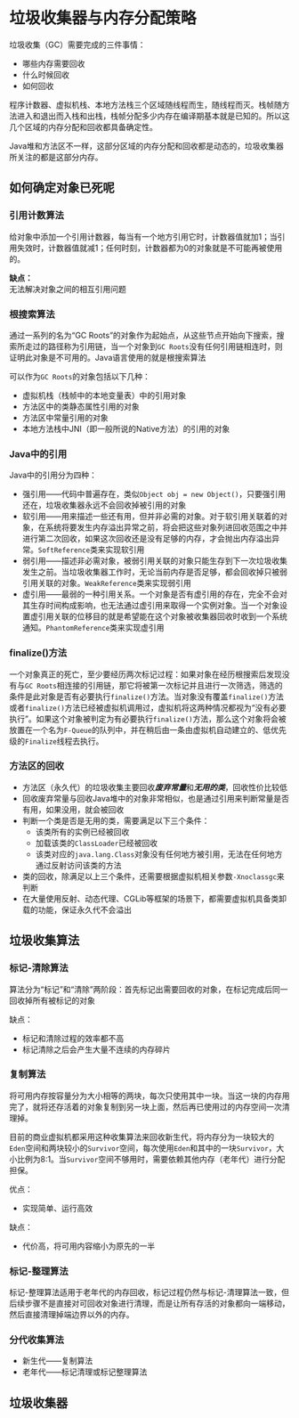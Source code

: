 # 垃圾收集器与内存分配策略

垃圾收集（GC）需要完成的三件事情：
- 哪些内存需要回收
- 什么时候回收
- 如何回收

程序计数器、虚拟机栈、本地方法栈三个区域随线程而生，随线程而灭。栈帧随方法进入和退出而入栈和出栈，栈帧分配多少内存在编译期基本就是已知的。所以这几个区域的内存分配和回收都具备确定性。

Java堆和方法区不一样，这部分区域的内存分配和回收都是动态的，垃圾收集器所关注的都是这部分内存。

## 如何确定对象已死呢

### 引用计数算法
给对象中添加一个引用计数器，每当有一个地方引用它时，计数器值就加1；当引用失效时，计数器值就减1；任何时刻，计数器都为0的对象就是不可能再被使用的。

**缺点：**  
无法解决对象之间的相互引用问题

### 根搜索算法
通过一系列的名为“GC Roots”的对象作为起始点，从这些节点开始向下搜索，搜索所走过的路径称为引用链，当一个对象到`GC Roots`没有任何引用链相连时，则证明此对象是不可用的。Java语言使用的就是根搜索算法

可以作为`GC Roots`的对象包括以下几种：
- 虚拟机栈（栈帧中的本地变量表）中的引用对象
- 方法区中的类静态属性引用的对象
- 方法区中常量引用的对象
- 本地方法栈中JNI（即一般所说的Native方法）的引用的对象

### Java中的引用
Java中的引用分为四种：
- 强引用——代码中普遍存在，类似`Object obj = new Object()`，只要强引用还在，垃圾收集器永远不会回收掉被引用的对象
- 软引用——用来描述一些还有用，但并非必需的对象。对于软引用关联着的对象，在系统将要发生内存溢出异常之前，将会把这些对象列进回收范围之中并进行第二次回收，如果这次回收还是没有足够的内存，才会抛出内存溢出异常。`SoftReference`类来实现软引用
- 弱引用——描述非必需对象，被弱引用关联的对象只能生存到下一次垃圾收集发生之前。当垃圾收集器工作时，无论当前内存是否足够，都会回收掉只被弱引用关联的对象。`WeakReference`类来实现弱引用
- 虚引用——最弱的一种引用关系。一个对象是否有虚引用的存在，完全不会对其生存时间构成影响，也无法通过虚引用来取得一个实例对象。当一个对象设置虚引用关联的位移目的就是希望能在这个对象被收集器回收时收到一个系统通知。`PhantomReference`类来实现虚引用

### finalize()方法

一个对象真正的死亡，至少要经历两次标记过程：如果对象在经历根搜索后发现没有与`GC Roots`相连接的引用链，那它将被第一次标记并且进行一次筛选，筛选的条件是此对象是否有必要执行`finalize()`方法。当对象没有覆盖`finalize()`方法或者`finalize()`方法已经被虚拟机调用过，虚拟机将这两种情况都视为“没有必要执行”。如果这个对象被判定为有必要执行`finalize()`方法，那么这个对象将会被放置在一个名为`F-Queue`的队列中，并在稍后由一条由虚拟机自动建立的、低优先级的`Finalize`线程去执行。

### 方法区的回收
- 方法区（永久代）的垃圾收集主要回收***废弃常量***和***无用的类***，回收性价比较低
- 回收废弃常量与回收Java堆中的对象非常相似，也是通过引用来判断常量是否有用，如果没用，就会被回收
- 判断一个类是否是无用的类，需要满足以下三个条件：
    - 该类所有的实例已经被回收
    - 加载该类的`ClassLoader`已经被回收
    - 该类对应的`java.lang.Class`对象没有任何地方被引用，无法在任何地方通过反射访问该类的方法
- 类的回收，除满足以上三个条件，还需要根据虚拟机相关参数`-Xnoclassgc`来判断
- 在大量使用反射、动态代理、CGLib等框架的场景下，都需要虚拟机具备类卸载的功能，保证永久代不会溢出

## 垃圾收集算法

### 标记-清除算法
算法分为“标记”和“清除”两阶段：首先标记出需要回收的对象，在标记完成后同一回收掉所有被标记的对象

缺点：
- 标记和清除过程的效率都不高
- 标记清除之后会产生大量不连续的内存碎片

### 复制算法
将可用内存按容量分为大小相等的两块，每次只使用其中一块。当这一块的内存用完了，就将还存活着的对象复制到另一块上面，然后再已使用过的内存空间一次清理掉。

目前的商业虚拟机都采用这种收集算法来回收新生代，将内存分为一块较大的`Eden`空间和两块较小的`Survivor`空间，每次使用`Eden`和其中的一块`Survivor`，大小比例为8:1。当`Survivor`空间不够用时，需要依赖其他内存（老年代）进行分配担保。

优点：
- 实现简单、运行高效

缺点：
- 代价高，将可用内容缩小为原先的一半

### 标记-整理算法
标记-整理算法适用于老年代的内存回收，标记过程仍然与标记-清理算法一致，但后续步骤不是直接对可回收对象进行清理，而是让所有存活的对象都向一端移动，然后直接清理掉端边界以外的内存。

### 分代收集算法
- 新生代——复制算法
- 老年代——标记清理或标记整理算法

## 垃圾收集器
